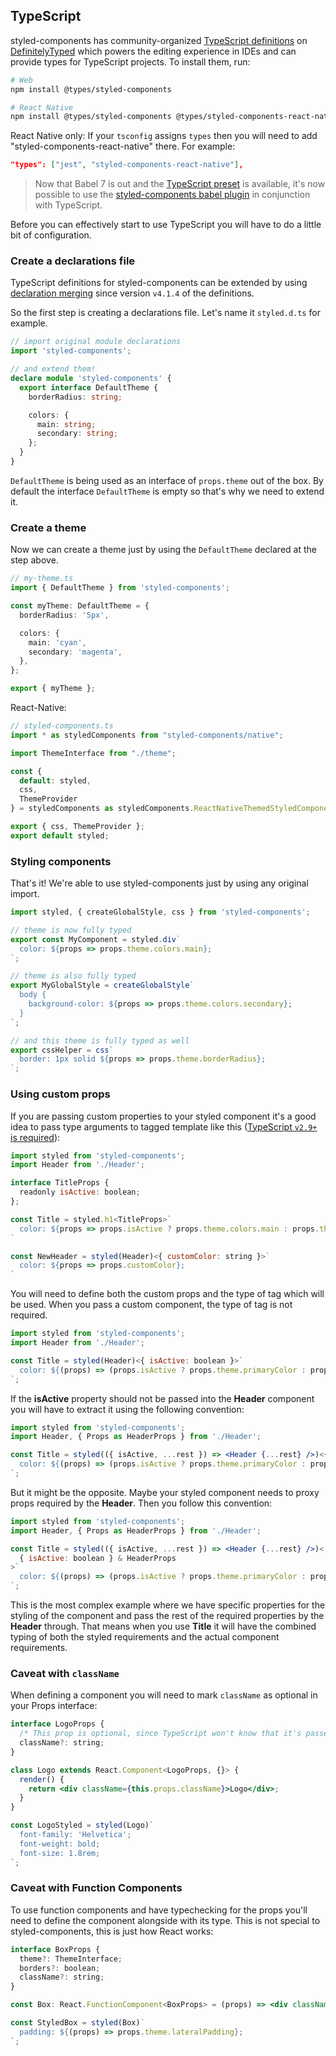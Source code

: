 ## TypeScript

styled-components has community-organized [TypeScript definitions](https://www.npmjs.com/package/@types/styled-components) on [DefinitelyTyped](https://github.com/DefinitelyTyped/DefinitelyTyped) which powers the editing experience in IDEs and can provide types for TypeScript projects. To install them, run:

```sh
# Web
npm install @types/styled-components

# React Native
npm install @types/styled-components @types/styled-components-react-native
```

React Native only: If your `tsconfig` assigns `types` then you will need to add "styled-components-react-native" there.  For example:

```json
"types": ["jest", "styled-components-react-native"],
```

> Now that Babel 7 is out and the [TypeScript preset](https://babeljs.io/docs/en/babel-preset-typescript) is available, it's now possible to use the [styled-components babel plugin](/docs/tooling#babel-plugin) in conjunction with TypeScript.

Before you can effectively start to use TypeScript you will have to do a little bit of configuration.

### Create a declarations file

TypeScript definitions for styled-components can be extended by using [declaration merging](https://www.typescriptlang.org/docs/handbook/declaration-merging.html) since version `v4.1.4` of the definitions.

So the first step is creating a declarations file. Let's name it `styled.d.ts` for example.

```ts
// import original module declarations
import 'styled-components';

// and extend them!
declare module 'styled-components' {
  export interface DefaultTheme {
    borderRadius: string;

    colors: {
      main: string;
      secondary: string;
    };
  }
}
```

`DefaultTheme` is being used as an interface of `props.theme` out of the box. By default the interface `DefaultTheme` is empty so that's why we need to extend it.

### Create a theme

Now we can create a theme just by using the `DefaultTheme` declared at the step above.

```ts
// my-theme.ts
import { DefaultTheme } from 'styled-components';

const myTheme: DefaultTheme = {
  borderRadius: '5px',

  colors: {
    main: 'cyan',
    secondary: 'magenta',
  },
};

export { myTheme };
```

React-Native:

```jsx
// styled-components.ts
import * as styledComponents from "styled-components/native";

import ThemeInterface from "./theme";

const {
  default: styled,
  css,
  ThemeProvider
} = styledComponents as styledComponents.ReactNativeThemedStyledComponentsModule<ThemeInterface>;

export { css, ThemeProvider };
export default styled;
```

### Styling components

That's it! We're able to use styled-components just by using any original import.

```jsx
import styled, { createGlobalStyle, css } from 'styled-components';

// theme is now fully typed
export const MyComponent = styled.div`
  color: ${props => props.theme.colors.main};
`;

// theme is also fully typed
export MyGlobalStyle = createGlobalStyle`
  body {
    background-color: ${props => props.theme.colors.secondary};
  }
`;

// and this theme is fully typed as well
export cssHelper = css`
  border: 1px solid ${props => props.theme.borderRadius};
`;
```

### Using custom props

If you are passing custom properties to your styled component it's a good idea to pass type arguments to tagged template like this ([TypeScript `v2.9+` is required](https://github.com/Microsoft/TypeScript/wiki/What%27s-new-in-TypeScript#generic-type-arguments-in-generic-tagged-templates)):

```jsx
import styled from 'styled-components';
import Header from './Header';

interface TitleProps {
  readonly isActive: boolean;
};

const Title = styled.h1<TitleProps>`
  color: ${props => props.isActive ? props.theme.colors.main : props.theme.colors.secondary};
`

const NewHeader = styled(Header)<{ customColor: string }>`
  color: ${props => props.customColor};
`
```

You will need to define both the custom props and the type of tag which will be used. When you pass a custom component,
the type of tag is not required.

```jsx
import styled from 'styled-components';
import Header from './Header';

const Title = styled(Header)<{ isActive: boolean }>`
  color: ${(props) => (props.isActive ? props.theme.primaryColor : props.theme.secondaryColor)};
`;
```

If the **isActive** property should not be passed into the **Header** component you will have to extract it using the
following convention:

```jsx
import styled from 'styled-components';
import Header, { Props as HeaderProps } from './Header';

const Title = styled(({ isActive, ...rest }) => <Header {...rest} />)<{ isActive: boolean }>`
  color: ${(props) => (props.isActive ? props.theme.primaryColor : props.theme.secondaryColor)};
`;
```

But it might be the opposite. Maybe your styled component needs to proxy props required by the **Header**. Then
you follow this convention:

```jsx
import styled from 'styled-components';
import Header, { Props as HeaderProps } from './Header';

const Title = styled(({ isActive, ...rest }) => <Header {...rest} />)<
  { isActive: boolean } & HeaderProps
>`
  color: ${(props) => (props.isActive ? props.theme.primaryColor : props.theme.secondaryColor)};
`;
```

This is the most complex example where we have specific properties for the styling of the component and pass
the rest of the required properties by the **Header** through. That means when you use **Title** it will have
the combined typing of both the styled requirements and the actual component requirements.

### Caveat with `className`

When defining a component you will need to mark `className` as optional
in your Props interface:

```jsx
interface LogoProps {
  /* This prop is optional, since TypeScript won't know that it's passed by the wrapper */
  className?: string;
}

class Logo extends React.Component<LogoProps, {}> {
  render() {
    return <div className={this.props.className}>Logo</div>;
  }
}

const LogoStyled = styled(Logo)`
  font-family: 'Helvetica';
  font-weight: bold;
  font-size: 1.8rem;
`;
```

### Caveat with Function Components

To use function components and have typechecking for the props you'll need to define
the component alongside with its type. This is not special to styled-components, this is just
how React works:

```jsx
interface BoxProps {
  theme?: ThemeInterface;
  borders?: boolean;
  className?: string;
}

const Box: React.FunctionComponent<BoxProps> = (props) => <div className={props.className}>{props.children}</div>;

const StyledBox = styled(Box)`
  padding: ${(props) => props.theme.lateralPadding};
`;
```
